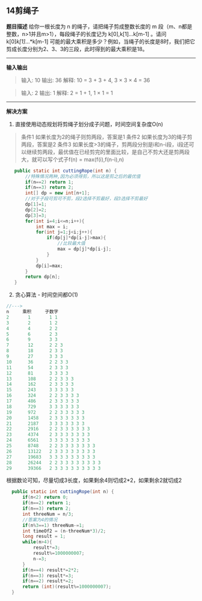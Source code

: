 ## 14剪绳子
**题目描述**
给你一根长度为 n 的绳子，请把绳子剪成整数长度的 m 段（m、n都是整数，n>1并且m>1），每段绳子的长度记为 k[0],k[1]...k[m-1] 。请问 k[0]*k[1]*...*k[m-1] 可能的最大乘积是多少？例如，当绳子的长度是8时，我们把它剪成长度分别为2、3、3的三段，此时得到的最大乘积是18。

---
**输入输出**
>输入:  10
输出: 36
解释: 10 = 3 + 3 + 4, 3 × 3 × 4 = 36

>输入:  2
输出: 1
解释: 2 = 1 + 1, 1 × 1 = 1

---
**解决方案**
1. 直接使用动态规划将剪绳子划分成子问题，时间空间复杂度O(n)
>条件1 如果长度为2的绳子则剪两段，答案是1
>条件2 如果长度为3的绳子剪两段，答案是2
>条件3 如果长度>3的绳子，剪两段分别是i和n-i段，i段还可以继续剪两段，最优值在已经剪完的里面比较，是自己不剪大还是剪两段大，就可以写个式子f(n) = max(f(i),f(n-i),n)
```java
   public static int cuttingRope(int n) {
       //特殊情况两种,因为必须得剪，所以这是剪之后的最优值
       if(n==2) return 1;
       if(n==3) return 2;
       int[] dp = new int[n+1];
       //对于子段可剪可不剪，段2选择不剪最好，段3选择不剪最好
       dp[1]=1;
       dp[2]=2;
       dp[3]=3;
       for(int i=4;i<=n;i++){
           int max = i;
           for(int j=1;j<i;j++){
               if(dp[j]*dp[i-j]>max){
                   //比较最大值
                   max = dp[j]*dp[i-j];
               }
           }
           dp[i]=max;
       }
       return dp[n];
   }
```

2. 贪心算法 - 时间空间都O(1)
```cpp
//--->
n     乘积     子数字
2       1       1 1
3       2       1 2
4       4       2 2
5       6       2 3
6       9       3 3
7       12      2 2 3
8       18      2 3 3
9       27      3 3 3
10      36      2 2 3 3
11      54      2 3 3 3
12      81      3 3 3 3
13      108     2 2 3 3 3
14      162     2 3 3 3 3
15      243     3 3 3 3 3
16      324     2 2 3 3 3 3
17      486     2 3 3 3 3 3
18      729     3 3 3 3 3 3
19      972     2 2 3 3 3 3 3
20      1458    2 3 3 3 3 3 3
21      2187    3 3 3 3 3 3 3
22      2916    2 2 3 3 3 3 3 3
23      4374    2 3 3 3 3 3 3 3
24      6561    3 3 3 3 3 3 3 3
25      8748    2 2 3 3 3 3 3 3 3
26      13122   2 3 3 3 3 3 3 3 3
27      19683   3 3 3 3 3 3 3 3 3
28      26244   2 2 3 3 3 3 3 3 3 3
29      39366   2 3 3 3 3 3 3 3 3 3
```
根据数论可知，尽量切成3长度，如果剩余4则切成2*2，如果剩余2就切成2
```java
  public static int cuttingRope(int n) {
      if(n<2) return 0;
      if(n==2) return 1;
      if(n==3) return 2;
      int threeNum = n/3;
      //答案为4的情况
      if(n%3==1) threeNum-=1;
      int timeOf2 = (n-threeNum*3)/2;
      long result = 1;
      while(n>4){
          result*=3;
          result%=1000000007;
          n-=3;
      }
      if(n==4) result*=2*2;
      if(n==3) result*=3;
      if(n==2) result*=2;
      return (int)(result%=1000000007);
  }
```
